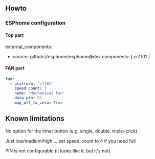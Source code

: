 ## Howto

### ESPhome configuration

#### Top part

external_components:
  - source: github://esphome/esphome@dev
    components: [ cc1101 ]

#### FAN part

```yaml
fan:
  - platform: "c1101"
    speed_count: 3
    name: "Mechanical Fan"
    data_pin: D1
    map_off_to_zero: True
```


## Known limitations

No option for the timer button (e.g. single, double, triple=click)

Just low/medium/high ... set speed_count to 4 if you need full

PIN is not configurable (it looks like it, but it's not)
